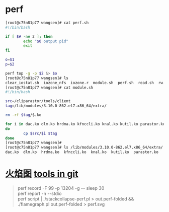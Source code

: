 # perf
```sh
[root@c75n81p77 wangsen]# cat perf.sh
#!/bin/bash

if [ $# -ne 2 ]; then
        echo "$0 output pid"
        exit
fi

o=$1
p=$2

perf top -g -p $2 &> $o
[root@c75n81p77 wangsen]# ls
clear_iostat.sh  iozone_nfs  iozone.r  module.sh  perf.sh  read.sh  rw.sh
[root@c75n81p77 wangsen]# cat module.sh
#!/bin/bash

src=/cliparastor/tools/client
tag=/lib/modules/3.10.0-862.el7.x86_64/extra/

rm -rf $tag/$.ko

for i in dac.ko dlm.ko hrdma.ko kfnccli.ko knal.ko kutil.ko parastor.ko
do
        cp $src/$i $tag
done
[root@c75n81p77 wangsen]#
[root@c75n81p77 wangsen]# ls /lib/modules/3.10.0-862.el7.x86_64/extra/
dac.ko  dlm.ko  hrdma.ko  kfnccli.ko  knal.ko  kutil.ko  parastor.ko
```
# [火焰图](https://www.brendangregg.com/FlameGraphs/cpuflamegraphs.html) [tools in git](https://github.com/brendangregg/FlameGraph)
> perf record -F 99 -p 13204 -g -- sleep 30   
> perf report -n --stdio   
> perf script | ./stackcollapse-perf.pl > out.perf-folded && ./flamegraph.pl out.perf-folded > perf.svg   

